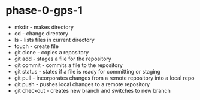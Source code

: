 # phase-0-gps-1

* mkdir - makes directory
* cd - change directory
* ls - lists files in current directory
* touch - create file
* git clone - copies a repository 
* git add - stages a file for the repository
* git commit - commits a file to the repository
* git status - states if a file is ready for committing or staging
* git pull - incorporates changes from a remote repository into a local repo
* git push - pushes local changes to a remote repository
* git checkout - creates new branch and switches to new branch